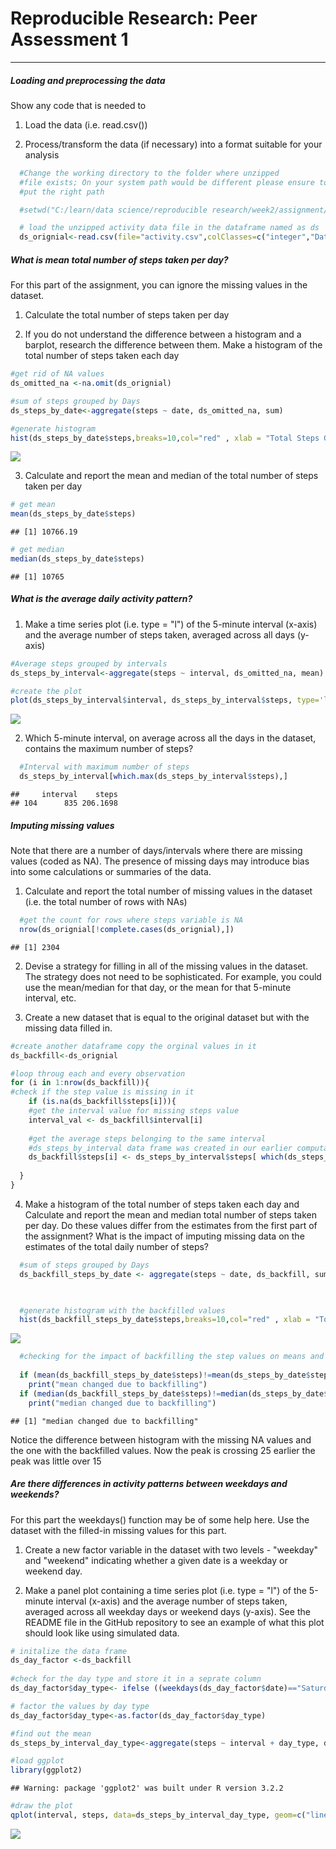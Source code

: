 # Reproducible Research: Peer Assessment 1
***

##### **Loading and preprocessing the data**

Show any code that is needed to

  1.  Load the data (i.e. read.csv())
  
  2.  Process/transform the data (if necessary) into a format suitable for your analysis

```r
  #Change the working directory to the folder where unzipped 
  #file exists; On your system path would be different please ensure to 
  #put the right path

  #setwd("C:/learn/data science/reproducible research/week2/assignment/RepData_PeerAssessment1")

  # load the unzipped activity data file in the dataframe named as ds
  ds_orignial<-read.csv(file="activity.csv",colClasses=c("integer","Date","integer"))
```

##### **What is mean total number of steps taken per day?**
For this part of the assignment, you can ignore the missing values in the dataset.

  1. Calculate the total number of steps taken per day

  2. If you do not understand the difference between a histogram and a barplot, research the difference between them. Make a histogram of the total number of steps taken each day





```r
#get rid of NA values 
ds_omitted_na <-na.omit(ds_orignial)

#sum of steps grouped by Days
ds_steps_by_date<-aggregate(steps ~ date, ds_omitted_na, sum)

#generate histogram
hist(ds_steps_by_date$steps,breaks=10,col="red" , xlab = "Total Steps Group by Days", main="Total number of steps taken each day")
```

![](PA1_template_files/figure-html/unnamed-chunk-2-1.png) 

  3. Calculate and report the mean and median of the total number of steps taken per day

```r
# get mean 
mean(ds_steps_by_date$steps)
```

```
## [1] 10766.19
```

```r
# get median
median(ds_steps_by_date$steps)
```

```
## [1] 10765
```

##### **What is the average daily activity pattern?**

  1. Make a time series plot (i.e. type = "l") of the 5-minute interval (x-axis) and the average number of steps taken, averaged across all days (y-axis)



```r
#Average steps grouped by intervals
ds_steps_by_interval<-aggregate(steps ~ interval, ds_omitted_na, mean)

#create the plot
plot(ds_steps_by_interval$interval, ds_steps_by_interval$steps, type='l', ylab="Average steps", xlab="Interval through out day", main ="Averaged steps across all day ")
```

![](PA1_template_files/figure-html/unnamed-chunk-4-1.png) 

  2. Which 5-minute interval, on average across all the days in the dataset, contains the maximum number of steps?

```r
  #Interval with maximum number of steps
  ds_steps_by_interval[which.max(ds_steps_by_interval$steps),]
```

```
##     interval    steps
## 104      835 206.1698
```

##### **Imputing missing values**
Note that there are a number of days/intervals where there are missing values (coded as NA). The presence of missing days may introduce bias into some calculations or summaries of the data.

  1. Calculate and report the total number of missing values in the dataset (i.e. the total number of rows with NAs)

```r
  #get the count for rows where steps variable is NA
  nrow(ds_orignial[!complete.cases(ds_orignial),])
```

```
## [1] 2304
```

  2. Devise a strategy for filling in all of the missing values in the dataset. The strategy does not need to be sophisticated. For example, you could use the mean/median for that day, or the mean for that 5-minute interval, etc.


  3. Create a new dataset that is equal to the original dataset but with the missing data filled in.


```r
#create another dataframe copy the orginal values in it 
ds_backfill<-ds_orignial

#loop throug each and every observation
for (i in 1:nrow(ds_backfill)){
#check if the step value is missing in it
    if (is.na(ds_backfill$steps[i])){
    #get the interval value for missing steps value
    interval_val <- ds_backfill$interval[i]
    
    #get the average steps belonging to the same interval    
    #ds_steps_by_interval data frame was created in our earlier computation above
    ds_backfill$steps[i] <- ds_steps_by_interval$steps[ which(ds_steps_by_interval$interval == interval_val)]
    
  }
}
```

  4. Make a histogram of the total number of steps taken each day and Calculate and report the mean and median total number of steps taken per day. Do these values differ from the estimates from the first part of the assignment? What is the impact of imputing missing data on the estimates of the total daily number of steps?


```r
  #sum of steps grouped by Days
  ds_backfill_steps_by_date <- aggregate(steps ~ date, ds_backfill, sum)
 


  #generate histogram with the backfilled values
  hist(ds_backfill_steps_by_date$steps,breaks=10,col="red" , xlab = "Total Steps Group by Days", main="Total number of steps taken each day(using backfilled values)")
```

![](PA1_template_files/figure-html/unnamed-chunk-8-1.png) 

```r
  #checking for the impact of backfilling the step values on means and median
  
  if (mean(ds_backfill_steps_by_date$steps)!=mean(ds_steps_by_date$steps))
    print("mean changed due to backfilling")
  if (median(ds_backfill_steps_by_date$steps)!=median(ds_steps_by_date$steps))
    print("median changed due to backfilling")
```

```
## [1] "median changed due to backfilling"
```

Notice the difference between histogram with the missing NA values and the one with the backfilled values. Now the peak is crossing 25 earlier the peak was little over 15


##### **Are there differences in activity patterns between weekdays and weekends?**

For this part the weekdays() function may be of some help here. Use the dataset with the filled-in missing values for this part.

  1. Create a new factor variable in the dataset with two levels - "weekday" and "weekend" indicating whether a given date is a weekday or weekend day.

  2. Make a panel plot containing a time series plot (i.e. type = "l") of the 5-minute interval (x-axis) and the average number of steps taken, averaged across all weekday days or weekend days (y-axis). See the README file in the GitHub repository to see an example of what this plot should look like using simulated data.



```r
# initalize the data frame  
ds_day_factor <-ds_backfill
  
#check for the day type and store it in a seprate column
ds_day_factor$day_type<- ifelse ((weekdays(ds_day_factor$date)=="Saturday" | weekdays(ds_day_factor$date)=="Sunday" ), c("Weekend") ,   c("Weekday"))

# factor the values by day type  
ds_day_factor$day_type<-as.factor(ds_day_factor$day_type)

#find out the mean 
ds_steps_by_interval_day_type<-aggregate(steps ~ interval + day_type, ds_day_factor, mean)

#load ggplot
library(ggplot2)
```

```
## Warning: package 'ggplot2' was built under R version 3.2.2
```

```r
#draw the plot
qplot(interval, steps, data=ds_steps_by_interval_day_type, geom=c("line"), xlab="Interval",  ylab="Step count", main="Average Steps broken down into the day type ") + facet_wrap(~ day_type, ncol=1)
```

![](PA1_template_files/figure-html/unnamed-chunk-9-1.png) 

